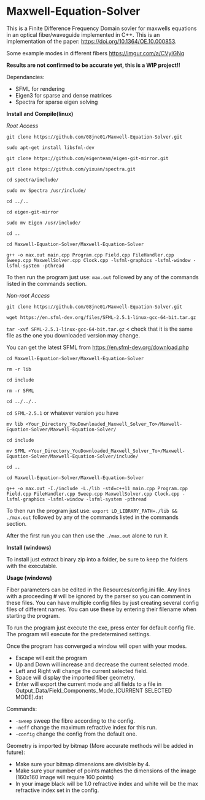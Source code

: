 # Maxwell-Equation-Solver

This is a Finite Difference Frequency Domain sovler for maxwells equations in an optical fiber/waveguide implemented in C++. This is an implementation of the paper: https://doi.org/10.1364/OE.10.000853.

Some example modes in different fibers https://imgur.com/a/CVyIGNq

**Results are not confirmed to be accurate yet, this is a WIP project!!**

Dependancies:
- SFML for rendering
- Eigen3 for sparse and dense matrices
- Spectra for sparse eigen solving

**Install and Compile(linux)**

*Root Access*

```git clone https://github.com/08jne01/Maxwell-Equation-Solver.git```

```sudo apt-get install libsfml-dev```

```git clone https://github.com/eigenteam/eigen-git-mirror.git```

```git clone https://github.com/yixuan/spectra.git```

```cd spectra/include/```

```sudo mv Spectra /usr/include/```

```cd ../..```

```cd eigen-git-mirror ```

```sudo mv Eigen /usr/include/```

```cd ..```

```cd Maxwell-Equation-Solver/Maxwell-Equation-Solver```

```g++ -o max.out main.cpp Program.cpp Field.cpp FileHandler.cpp Sweep.cpp MaxwellSolver.cpp Clock.cpp -lsfml-graphics -lsfml-window -lsfml-system -pthread```

To then run the program just use: ```max.out``` followed by any of the commands listed in the commands section.

*Non-root Access*

```git clone https://github.com/08jne01/Maxwell-Equation-Solver.git```

```wget https://en.sfml-dev.org/files/SFML-2.5.1-linux-gcc-64-bit.tar.gz```

```tar -xvf SFML-2.5.1-linux-gcc-64-bit.tar.gz``` < check that it is the same file as the one you downloaded version may change.

You can get the latest SFML from https://en.sfml-dev.org/download.php

```cd Maxwell-Equation-Solver/Maxwell-Equation-Solver```

```rm -r lib```

```cd include```

```rm -r SFML```

```cd ../../..```

```cd SFML-2.5.1``` or whatever version you have

```mv lib <Your_Directory_YouDownloaded_Maxwell_Solver_To>/Maxwell-Equation-Solver/Maxwell-Equation-Solver/```

```cd include```

```mv SFML <Your_Directory_YouDownloaded_Maxwell_Solver_To>/Maxwell-Equation-Solver/Maxwell-Equation-Solver/include/```

```cd ..```

```cd Maxwell-Equation-Solver/Maxwell-Equation-Solver```

```g++ -o max.out -I./include -L./lib -std=c++11 main.cpp Program.cpp Field.cpp FileHandler.cpp Sweep.cpp MaxwellSolver.cpp Clock.cpp -lsfml-graphics -lsfml-window -lsfml-system -pthread```

To then run the program just use: ```export LD_LIBRARY_PATH=./lib && ./max.out``` followed by any of the commands listed in the commands section.

After the first run you can then use the ```./max.out``` alone to run it.

**Install (windows)**

To install just extract binary zip into a folder, be sure to keep the folders with the executable.

**Usage (windows)**

Fiber parameters can be edited in the Resources/config.ini file. Any lines with a proceeding # will be ignored by the parser so you can comment in these files. You can have multiple config files by just creating several config files of different names. You can use these by entering their filename when starting the program.

To run the program just execute the exe, press enter for default config file. The program will execute for the predetermined settings.

Once the program has converged a window will open with your modes.
- Escape will exit the program
- Up and Down will increase and decrease the current selected mode.
- Left and Right will change the current selected field.
- Space will display the imported fiber geometry.
- Enter will export the current mode and all fields to a file in Output_Data/Field_Components_Mode_[CURRENT SELECTED MODE].dat

Commands:
- ```-sweep``` sweep the fibre according to the config.
- ```-neff``` change the maximum refractive index for this run.
- ```-config``` change the config from the default one.

Geometry is imported by bitmap (More accurate methods will be added in future):
- Make sure your bitmap dimensions are divisible by 4.
- Make sure your number of points matches the dimensions of the image (160x160 image will require 160 points)
- In your image black will be 1.0 refractive index and white will be the max refractive index set in the config.
